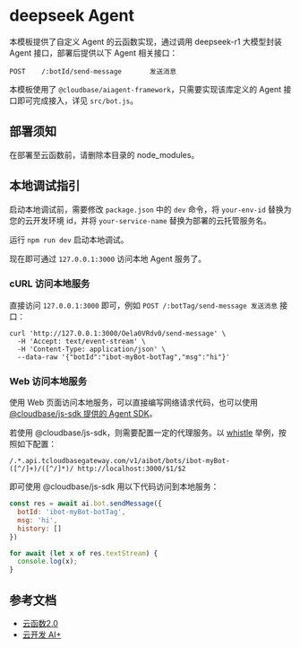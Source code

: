# deepseek Agent

本模板提供了自定义 Agent 的云函数实现，通过调用 deepseek-r1 大模型封装 Agent 接口，部署后提供以下 Agent 相关接口：

```shell
POST    /:botId/send-message       发送消息
```

本模板使用了 `@cloudbase/aiagent-framework`，只需要实现该库定义的 Agent 接口即可完成接入，详见 `src/bot.js`。

## 部署须知

在部署至云函数前，请删除本目录的 node_modules。

## 本地调试指引

启动本地调试前，需要修改 `package.json` 中的 `dev` 命令，将 `your-env-id` 替换为您的云开发环境 id，并将 `your-service-name` 替换为部署的云托管服务名。

运行 `npm run dev` 启动本地调试。

现在即可通过 `127.0.0.1:3000` 访问本地 Agent 服务了。

### cURL 访问本地服务

直接访问 `127.0.0.1:3000` 即可，例如 `POST /:botTag/send-message 发送消息` 接口：

```shell
curl 'http://127.0.0.1:3000/Oela0VRdv0/send-message' \
  -H 'Accept: text/event-stream' \
  -H 'Content-Type: application/json' \
  --data-raw '{"botId":"ibot-myBot-botTag","msg":"hi"}'
```

### Web 访问本地服务

使用 Web 页面访问本地服务，可以直接编写网络请求代码，也可以使用 [@cloudbase/js-sdk 提供的 Agent SDK](https://docs.cloudbase.net/ai/agent/sdk)。

若使用 @cloudbase/js-sdk，则需要配置一定的代理服务。以 [whistle](https://wproxy.org/whistle/) 举例，按照如下配置：

```shell
/.*.api.tcloudbasegateway.com/v1/aibot/bots/ibot-myBot-([^/]+)/([^/]*)/ http://localhost:3000/$1/$2
```

即可使用 @cloudbase/js-sdk 用以下代码访问到本地服务：

```js
const res = await ai.bot.sendMessage({
  botId: 'ibot-myBot-botTag',
  msg: 'hi',
  history: []
})

for await (let x of res.textStream) {
  console.log(x);
}
```

## 参考文档

- [云函数2.0](https://docs.cloudbase.net/cbrf/intro)
- [云开发 AI+](https://docs.cloudbase.net/ai/introduce)
